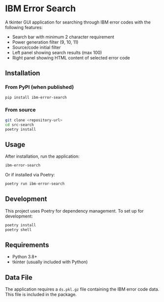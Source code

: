 # IBM Error Search

A tkinter GUI application for searching through IBM error codes with the following features:

- Search bar with minimum 2 character requirement
- Power generation filter (9, 10, 11)
- Source/code initial filter
- Left panel showing search results (max 100)
- Right panel showing HTML content of selected error code

## Installation

### From PyPI (when published)

```bash
pip install ibm-error-search
```

### From source

```bash
git clone <repository-url>
cd src-search
poetry install
```

## Usage

After installation, run the application:

```bash
ibm-error-search
```

Or if installed via Poetry:

```bash
poetry run ibm-error-search
```

## Development

This project uses Poetry for dependency management. To set up for development:

```bash
poetry install
poetry shell
```

## Requirements

- Python 3.8+
- tkinter (usually included with Python)

## Data File

The application requires a `ds.pkl.gz` file containing the IBM error code data. This file is included in the package.
